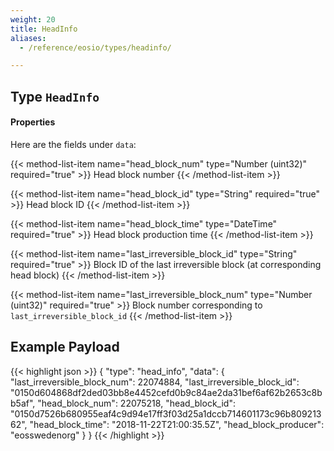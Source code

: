 ```yaml
---
weight: 20
title: HeadInfo
aliases:
  - /reference/eosio/types/headinfo/

---
```


## Type `HeadInfo`

#### Properties

Here are the fields under `data`:

{{< method-list-item name="head_block_num" type="Number (uint32)" required="true" >}}
  Head block number
{{< /method-list-item >}}

{{< method-list-item name="head_block_id" type="String" required="true" >}}
  Head block ID
{{< /method-list-item >}}

{{< method-list-item name="head_block_time" type="DateTime" required="true" >}}
  Head block production time
{{< /method-list-item >}}

{{< method-list-item name="last_irreversible_block_id" type="String" required="true" >}}
  Block ID of the last irreversible block (at corresponding head block)
{{< /method-list-item >}}

{{< method-list-item name="last_irreversible_block_num" type="Number (uint32)" required="true" >}}
  Block number corresponding to `last_irreversible_block_id`
{{< /method-list-item >}}

## Example Payload

{{< highlight json >}}
{
  "type": "head_info",
  "data": {
    "last_irreversible_block_num": 22074884,
    "last_irreversible_block_id": "0150d604868df2ded03bb8e4452cefd0b9c84ae2da31bef6af62b2653c8bb5af",
    "head_block_num": 22075218,
    "head_block_id": "0150d7526b680955eaf4c9d94e17ff3f03d25a1dccb714601173c96b80921362",
    "head_block_time": "2018-11-22T21:00:35.5Z",
    "head_block_producer": "eosswedenorg"
  }
}
{{< /highlight >}}

